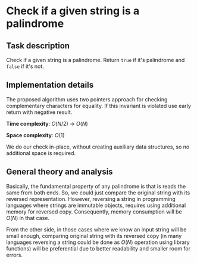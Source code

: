 # Check if a given string is a palindrome

## Task description

Check if a given string is a palindrome. Return `true` if it's palindrome and `false` if it's not.

## Implementation details

The proposed algorithm uses two pointers approach for checking complementary characters for equality.
If this invariant is violated use early return with negative result.

**Time complexity**: $O(N/2)$ -> $O(N)$

**Space complexity**: $O(1)$

We do our check in-place, without creating auxiliary data structures, so no additional space is required.

## General theory and analysis

Basically, the fundamental property of any palindrome is that is reads the same from both ends. So, we could just compare the original string with its reversed representation. However, reversing a string in programming languages where strings are immutable objects, requires using additional memory for reversed copy. Consequently, memory consumption will be $O(N)$ in that case.

From the other side, in those cases where we know an input string will be small enough, comparing original string with its reversed copy (in many languages reversing a string could be done as $O(N)$ operation using library functions) will be preferential due to better readability and smaller room for errors.